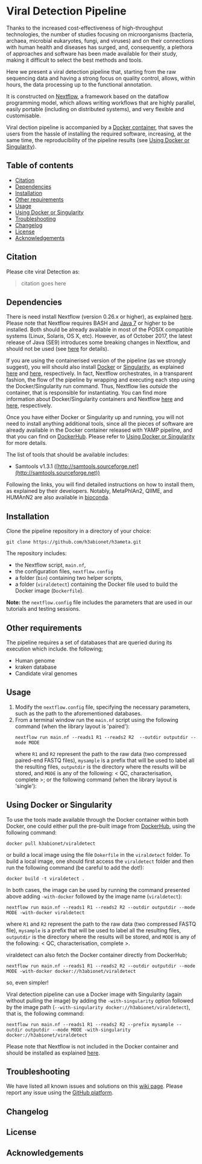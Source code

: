 
# Viral Detection Pipeline

Thanks to the increased cost-effectiveness of high-throughput technologies, the number of studies focusing on microorganisms (bacteria, archaea, microbial eukaryotes, fungi, and viruses) and on their connections with human health and diseases has surged, and, consequently, a plethora of approaches and software has been made available for their study, making it difficult to select the best methods and tools. 

Here we present a viral detection pipeline that, starting from the raw sequencing data and having a strong focus on quality control, allows, within hours, the data processing up to the functional annotation.

It is constructed on [Nextflow](https://github.com/nextflow-io/nextflow), a framework based on the dataflow programming model, which allows writing workflows that are highly parallel, easily portable (including on distributed systems), and very flexible and customisable. 

Viral dection pipeline is accompanied by a [Docker container](https://www.docker.com/), that saves the users from the hassle of installing the required software, increasing, at the same time, the reproducibility of the pipeline results (see [Using Docker or Singularity](#using-docker-or-singularity)). 



## Table of contents

- [Citation](#Citation)
- [Dependencies](#dependencies)
- [Installation](#installation)
- [Other requirements](#other-requirements)
- [Usage](#usage)
- [Using Docker or Singularity](#using-docker-or-singularity)
- [Troubleshooting](#Troubleshooting)
- [Changelog](#changelog)
- [License](#license)
- [Acknowledgements](#acknowledgements)


## Citation

Please cite viral Detection as:

> citation goes here

## Dependencies

There is need install Nextflow  (version 0.26.x or higher), as explained [here](https://www.nextflow.io/docs/latest/getstarted.html). Please note that Nextflow requires BASH and [Java 7](http://www.oracle.com/technetwork/java/javase/downloads/index.html) or higher to be installed. Both should be already available in most of the POSIX compatible systems (Linux, Solaris, OS X, etc). However, as of October 2017, the latest release of Java (SE9) introduces some breaking changes in Nextflow, and should not be used (see [here](https://github.com/nextflow-io/nextflow/issues/462) for details). 

If you are using the containerised version of the pipeline (as we strongly suggest), you will should also install [Docker](https://www.docker.com) or [Singularity](http://singularity.lbl.gov/), as explained [here](https://docs.docker.com/engine/installation/) and [here](http://singularity.lbl.gov/docs-installation), respectively.
In fact, Nextflow orchestrates, in a transparent fashion, the flow of the pipeline by wrapping and executing each step using the Docker/Singularity run command. Thus, Nextflow lies *outside* the container, that is responsible for instantiating. 
You can find more information about Docker/Singularity containers and Nextflow [here](https://www.nextflow.io/docs/latest/docker.html) and [here](https://www.nextflow.io/docs/latest/singularity.html), respectively.

Once you have either Docker or Singularity up and running, you will not need to install anything additional tools, since all the pieces of software are already available in the Docker container released with YAMP pipeline, and that you can find on [DockerHub](https://hub.docker.com/r/alesssia/viraldetect/). Please refer to [Using Docker or Singularity](#using-docker-or-singularity) for more details. 

The list of tools that should be available includes:
- Samtools v1.3.1 ([http://samtools.sourceforge.net](http://samtools.sourceforge.net))

Following the links, you will find detailed instructions on how to install them, as explained by their developers. 
Notably, MetaPhlAn2, QIIME, and HUMAnN2 are also available in [bioconda](https://anaconda.org/bioconda/). 


## Installation

Clone the pipeline repository in a directory of your choice:

```
git clone https://github.com/h3abionet/h3ameta.git
```

The repository includes:

- the Nextflow script, `main.nf`, 
- the configuration files, `nextflow.config`
- a folder (`bin`) containing two helper scripts,
- a folder (`viraldetect`) containing the Docker file used to build the Docker image (`Dockerfile`). 

**Note:** the `nextflow.config` file includes the parameters that are used in our tutorials and testing sessions.


## Other requirements

The pipeline requires a set of databases that are queried during its execution which include. the following;

- Human genome
- kraken database
- Candidate viral genomes

## Usage

1. Modify the `nextflow.config` file, specifying the necessary parameters, such as the path to the aforementioned databases.
2. From a terminal window run the `main.nf` script using the following command (when the library layout is 'paired'):
	```
	nextflow run main.nf --reads1 R1 --reads2 R2  --outdir outputdir --mode MODE
	```
	where `R1` and `R2` represent the path to the raw data (two compressed paired-end FASTQ files), `mysample` is a prefix that will be used to label all the resulting files, `outputdir` is the directory where the results will be stored, and `MODE` is any of the following: < QC, characterisation, complete >; or  the following command (when the library layout is 'single'):
	

## Using Docker or Singularity

To use the tools made available through the Docker container within both Docker, one could either pull the pre-built image from [DockerHub](https://hub.docker.com/r/h3abionet/viraldetect/), using the following command:

```
docker pull h3abionet/viraldetect
```

or build a local image using the file `Dokerfile` in  the `viraldetect` folder. To build a local image, one should first access the `viraldetect` folder and then run the following command (be careful to add the dot!):

```
docker build -t viraldetect .
```

In both cases, the image can be used by running the command presented above adding `-with-docker` followed by the image name (`viraldetect`):

```
nextflow run main.nf --reads1 R1 --reads2 R2 --outdir outputdir --mode MODE -with-docker viraldetect
```

where `R1` and `R2` represent the path to the raw data (two compressed FASTQ file), `mysample` is a prefix that will be used to label all the resulting files, `outputdir` is the directory where the results will be stored, and `MODE` is any of the following: < QC, characterisation, complete >.

viraldetect can also fetch the Docker container directly from DockerHub;

```
nextflow run main.nf --reads1 R1 --reads2 R2 --outdir outputdir --mode MODE -with-docker docker://h3abionet/viraldetect
```

so, even simpler!

Viral detection pipeline can use a Docker image with Singularity (again without pulling the image) by adding the `-with-singularity` option followed by the image path (`--with-singularity docker://h3abionet/viraldetect`), that is, the following command:

```
nextflow run main.nf --reads1 R1 --reads2 R2 --prefix mysample --outdir outputdir --mode MODE -with-singularity docker://h3abionet/viraldetect
```


Please note that Nextflow is not included in the Docker container and should be installed as explained [here](https://www.nextflow.io/docs/latest/getstarted.html).


## Troubleshooting

We have listed all known issues and solutions on this [wiki page](https://github.com/h3abionet/h3ameta/wiki/Troubleshooting). Please report any issue using the [GitHub platform](https://github.com/h3abionet/h3ameta/issues).


## Changelog

## License


## Acknowledgements

